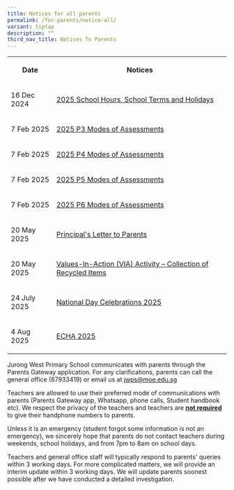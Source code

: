 ```yaml
---
title: Notices for all parents
permalink: /for-parents/notice-all/
variant: tiptap
description: ""
third_nav_title: Notices To Parents
---
```

<table style="minWidth: 50px">
<colgroup>
<col>
<col>
</colgroup>
<tbody>
<tr>
<th rowspan="1" colspan="1">
<p>Date</p>
</th>
<th rowspan="1" colspan="1">
<p>Notices</p>
</th>
</tr>
<tr>
<td rowspan="1" colspan="1">
<p>16 Dec 2024</p>
</td>
<td rowspan="1" colspan="1">
<p><a href="/files/Letter to parents/Term 1/001_School_Hours__School_Terms_and_Holidays_for_2025.pdf" rel="noopener nofollow" target="_blank">2025 School Hours, School Terms and Holidays</a>
</p>
</td>
</tr>
<tr>
<td rowspan="1" colspan="1">
<p>7 Feb 2025</p>
</td>
<td rowspan="1" colspan="1">
<p><a href="/files/JWPS_2025_P3_Assessment_Overview__Topics_and_Components_.pdf" rel="noopener nofollow" target="_blank">2025 P3 Modes of Assessments</a>
</p>
</td>
</tr>
<tr>
<td rowspan="1" colspan="1">
<p>7 Feb 2025</p>
</td>
<td rowspan="1" colspan="1">
<p><a href="/files/JWPS_2025_P4_Assessment_Overview__Topics_and_Components_.pdf" rel="noopener nofollow" target="_blank">2025 P4 Modes of Assessments</a>
</p>
</td>
</tr>
<tr>
<td rowspan="1" colspan="1">
<p>7 Feb 2025</p>
</td>
<td rowspan="1" colspan="1">
<p><a href="/files/JWPS_2025_P5_Assessment_Overview__Topics_and_Components_.pdf" rel="noopener nofollow" target="_blank">2025 P5 Modes of Assessments</a>
</p>
</td>
</tr>
<tr>
<td rowspan="1" colspan="1">
<p>7 Feb 2025</p>
</td>
<td rowspan="1" colspan="1">
<p><a href="/files/JWPS_2025_P6_Assessment_Overview__Topics_and_Components_.pdf" rel="noopener nofollow" target="_blank">2025 P6 Modes of Assessments</a>
</p>
</td>
</tr>
<tr>
<td rowspan="1" colspan="1">
<p>20 May 2025</p>
</td>
<td rowspan="1" colspan="1">
<p><a href="/files/Letter to parents/Term 2/056_Letter_to_Parents.pdf" rel="noopener nofollow" target="_blank">Principal's Letter to Parents</a>
</p>
</td>
</tr>
<tr>
<td rowspan="1" colspan="1">
<p>20 May 2025</p>
</td>
<td rowspan="1" colspan="1">
<p><a href="/files/Letter to parents/Term 2/055_Collection_of_Recycled_items_2025.pdf" rel="noopener nofollow" target="_blank">Values-In-Action (VIA) Activity – Collection of Recycled Items</a>
</p>
</td>
</tr>
<tr>
<td rowspan="1" colspan="1">
<p>24 July 2025</p>
</td>
<td rowspan="1" colspan="1">
<p><a href="/files/Letter to parents/Term 3/062_National_Day_Celebrations_2025.pdf" rel="noopener nofollow" target="_blank">National Day Celebrations 2025</a>
</p>
</td>
</tr>
<tr>
<td rowspan="1" colspan="1">
<p>4 Aug 2025</p>
</td>
<td rowspan="1" colspan="1">
<p><a href="/files/Letter to parents/Term 3/067_ECHA_2025.pdf" rel="noopener nofollow" target="_blank">ECHA 2025</a>
</p>
</td>
</tr>
</tbody>
</table>
<p></p>
<p>Jurong West Primary School communicates with parents through the Parents
Gateway application. For any clarifications, parents can call the general
office (67933419) or email us at <a href="mailto:jwsc2@ymca.edu.sg" rel="noopener noreferrer nofollow" target="_blank">jwps@moe.edu.sg</a>
</p>
<p>Teachers are allowed to use their preferred mode of communications with
parents (Parents Gateway app, Whatsapp, phone calls, Student handbook etc).
We respect the privacy of the teachers and teachers are <strong><u>not required</u></strong> to
give their handphone numbers to parents.</p>
<p>Unless it is an emergency (student forgot some information is not an emergency),
we sincerely hope that parents do not contact teachers during weekends,
school holidays, and from 7pm to 8am on school days.</p>
<p>Teachers and general office staff will typically respond to parents' queries
within 3 working days. For more complicated matters, we will provide an
interim update within 3 working days. We will update parents soonest possible
after we have conducted a detailed investigation.</p>